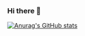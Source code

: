 ### Hi there 👋
[![Anurag's GitHub stats](https://github-readme-stats.vercel.app/api?username=kake-r&count_private=true&show_icons=true&theme=radical)](https://github.com/anuraghazra/github-readme-stats)



<!--
**kake-r/kake-r** is a ✨ _special_ ✨ repository because its `README.md` (this file) appears on your GitHub profile.

Here are some ideas to get you started:

- 🔭 I’m currently working on ...
- 🌱 I’m currently learning ...
- 👯 I’m looking to collaborate on ...
- 🤔 I’m looking for help with ...
- 💬 Ask me about ...
- 📫 How to reach me: ...
- 😄 Pronouns: ...
- ⚡ Fun fact: ...
-->
